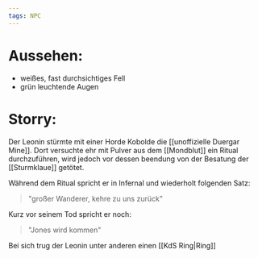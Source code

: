 ```yaml
---
tags: NPC
---
```


# Aussehen:
- weißes, fast durchsichtiges Fell
- grün leuchtende Augen

# Storry:
Der Leonin stürmte mit einer Horde Kobolde die [[unoffizielle Duergar Mine]]. Dort versuchte ehr mit Pulver aus dem [[Mondblut]] ein Ritual durchzuführen, wird jedoch vor dessen beendung von der Besatung der [[Sturmklaue]] getötet.

Während dem Ritual spricht er in Infernal und wiederholt folgenden Satz:
> "großer Wanderer, kehre zu uns zurück"

Kurz vor seinem Tod spricht er noch:
> "Jones wird kommen"

Bei sich trug der Leonin unter anderen einen [[KdS Ring|Ring]]
